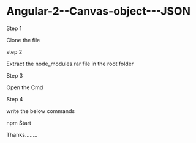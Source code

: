 # Angular-2--Canvas-object---JSON


Step 1

Clone the file

step 2
 
 Extract the node_modules.rar file in the root  folder 
 
 Step 3
 
 Open the Cmd
 
 Step 4 
 
 write the below commands 
 
 npm Start 
 
 Thanks........
